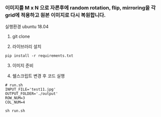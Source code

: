 ### 이미지를 M x N 으로 자른후에 random rotation, flip, mirroring을 각 grid에 적용하고 원본 이미지로 다시 복원합니다.

실행환경 ubuntu 18.04

1. git clone 

2. 라이브러리 설치
```commandline
pip install -r requirements.txt
```

3. 이미지 준비

4. 쉘스크립트 변경 후 코드 실행
```commandline
# run.sh
INPUT_FILE='test11.jpg'
OUTPUT_FOLDER='./output'
ROW_NUM=3
COL_NUM=4
```
   
```commandline
sh run.sh
```
